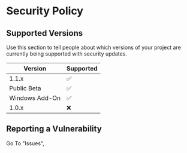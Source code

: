 # Security Policy

## Supported Versions

Use this section to tell people about which versions of your project are
currently being supported with security updates.

| Version | Supported          |
| ------- | ------------------ |
| 1.1.x   | :white_check_mark: |
|  Public Beta  | :white_check_mark: |
|  Windows Add-On  | :white_check_mark: |
| 1.0.x | :x: |

## Reporting a Vulnerability

Go To "Issues", 
